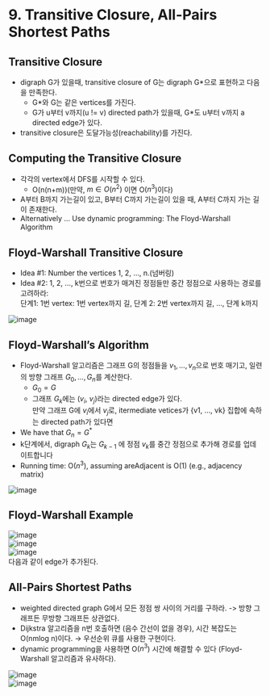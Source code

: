 # 9. Transitive Closure, All-Pairs Shortest Paths
## Transitive Closure
- digraph G가 있을때, transitive closure of G는 digraph G*으로 표현하고 다음을 만족한다.
  - G*와 G는 같은 vertices를 가진다.
  - G가 u부터 v까지(u != v) directed path가 있을때, G*도 u부터 v까지 a directed edge가 있다.
- transitive closure은 도달가능성(reachability)를 가진다.

## Computing the Transitive Closure
- 각각의 vertex에서 DFS를 시작할 수 있다.
  - O(n(n+m))(만약, $m \in O(n^{2})$ 이면 O($n^{3}$)이다)
- A부터 B까지 가는길이 있고, B부터 C까지 가는길이 있을 때, A부터 C까지 가는 길이 존재한다.
- Alternatively ... Use dynamic programming: The Floyd-Warshall Algorithm

## Floyd-Warshall Transitive Closure
- Idea #1: Number the vertices 1, 2, …, n.(넘버링)
- Idea #2: 1, 2, …, k번으로 번호가 매겨진 정점들만 중간 정점으로 사용하는 경로를 고려하라: <br>
  단계1: 1번 vertex: 1번 vertex까지 길, 단계 2: 2번 vertex까지 길, ..., 단계 k까지<br>

![image](https://github.com/user-attachments/assets/d71e5168-4980-4946-9526-8545dd7111b9)

## Floyd-Warshall’s Algorithm
- Floyd-Warshall 알고리즘은 그래프 G의 정점들을 $v_1 , …, v_n$으로 번호 매기고, 일련의 방향 그래프 $G_0, …, G_n$를 계산한다.
  - $G_0=G$
  - 그래프 $G_k$에는 ($v_i$, $v_j$)라는 directed edge가 있다. <br>
  만약 그래프 G에 $v_i$에서 $v_j$로, itermediate vetices가 {v1, …, vk} 집합에 속하는 directed path가 있다면
- We have that $G_n = G^*$
- k단계에서, digraph $G_k$는 $G_{k-1}$ 에 정점 $v_k$를 중간 정점으로 추가해 경로를 업데이트합니다
- Running time: O($n^3$), assuming areAdjacent is O(1) (e.g., adjacency matrix) <br>

![image](https://github.com/user-attachments/assets/57d27a5f-ec6a-4623-8f00-4c6fd3f0f613)

## Floyd-Warshall Example
![image](https://github.com/user-attachments/assets/518d5476-573b-4a74-aed4-5374065f8976) <br>
![image](https://github.com/user-attachments/assets/9b9177e9-3d7c-4aa3-991d-927f1246f33b) <br>
![image](https://github.com/user-attachments/assets/d54eb1fd-ff14-49df-bac9-26d4f2a32f49) <br>
다음과 같이 edge가 추가된다.

## All-Pairs Shortest Paths
- weighted directed graph G에서 모든 정점 쌍 사이의 거리를 구하라. -> 방향 그래프든 무방향 그래프든 상관없다.
- Dijkstra 알고리즘을 n번 호출하면 (음수 간선이 없을 경우), 시간 복잡도는 O(nmlog n)이다. → 우선순위 큐를 사용한 구현이다.
- dynamic programming을 사용하면 O($n^3$) 시간에 해결할 수 있다 (Floyd-Warshall 알고리즘과 유사하다). <br>

![image](https://github.com/user-attachments/assets/33ef3890-8426-43ff-8b97-88e368d2dc91) <br>
![image](https://github.com/user-attachments/assets/4ae9a488-adfe-42f3-80d0-ef3149917b45)

